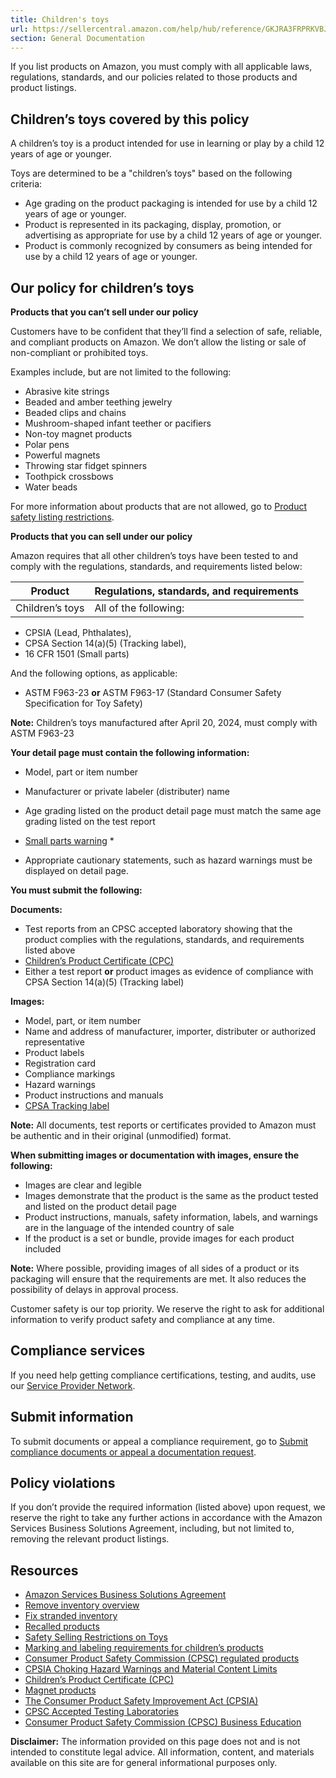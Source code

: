 ```yaml
---
title: Children's toys
url: https://sellercentral.amazon.com/help/hub/reference/GKJRA3FRPRKVBJJS
section: General Documentation
---
```


If you list products on Amazon, you must comply with all applicable laws,
regulations, standards, and our policies related to those products and product
listings.

## Children’s toys covered by this policy

A children’s toy is a product intended for use in learning or play by a child
12 years of age or younger.

Toys are determined to be a "children’s toys" based on the following criteria:

  * Age grading on the product packaging is intended for use by a child 12 years of age or younger.
  * Product is represented in its packaging, display, promotion, or advertising as appropriate for use by a child 12 years of age or younger.
  * Product is commonly recognized by consumers as being intended for use by a child 12 years of age or younger.

## Our policy for children’s toys

**Products that you can’t sell under our policy**

Customers have to be confident that they’ll find a selection of safe,
reliable, and compliant products on Amazon. We don’t allow the listing or sale
of non-compliant or prohibited toys.

Examples include, but are not limited to the following:

  * Abrasive kite strings
  * Beaded and amber teething jewelry
  * Beaded clips and chains
  * Mushroom-shaped infant teether or pacifiers
  * Non-toy magnet products
  * Polar pens
  * Powerful magnets
  * Throwing star fidget spinners
  * Toothpick crossbows
  * Water beads

For more information about products that are not allowed, go to [Product
safety listing restrictions](/gp/help/external/GRLKLZ6WQ9R259LC).

**Products that you can sell under our policy**

Amazon requires that all other children’s toys have been tested to and comply
with the regulations, standards, and requirements listed below:

Product | Regulations, standards, and requirements  
---|---  
Children’s toys |  All of the following:

  * CPSIA (Lead, Phthalates), 
  * CPSA Section 14(a)(5) (Tracking label),
  * 16 CFR 1501 (Small parts) 

And the following options, as applicable:

  * ASTM F963-23 **or** ASTM F963-17 (Standard Consumer Safety Specification for Toy Safety)

**Note:** Children’s toys manufactured after April 20, 2024, must comply with
ASTM F963-23  
  
**Your detail page must contain the following information:**

  * Model, part or item number 
  * Manufacturer or private labeler (distributer) name 
  * Age grading listed on the product detail page must match the same age grading listed on the test report
  * [Small parts warning](/gp/help/external/G200292910) * 

* Appropriate cautionary statements, such as hazard warnings must be displayed on detail page.

**You must submit the following:**

**Documents:**

  * Test reports from an CPSC accepted laboratory showing that the product complies with the regulations, standards, and requirements listed above 
  * [Children’s Product Certificate (CPC)](/gp/help/external/GSGB43AFZNDWD4U8)
  * Either a test report **or** product images as evidence of compliance with CPSA Section 14(a)(5) (Tracking label) 

**Images:**

  * Model, part, or item number 
  * Name and address of manufacturer, importer, distributer or authorized representative 
  * Product labels 
  * Registration card 
  * Compliance markings 
  * Hazard warnings 
  * Product instructions and manuals 
  * [CPSA Tracking label](/gp/help/external/GN9YK5Y7TYGRGNRG)

**Note:** All documents, test reports or certificates provided to Amazon must
be authentic and in their original (unmodified) format.

**When submitting images or documentation with images, ensure the following:**

  * Images are clear and legible
  * Images demonstrate that the product is the same as the product tested and listed on the product detail page
  * Product instructions, manuals, safety information, labels, and warnings are in the language of the intended country of sale
  * If the product is a set or bundle, provide images for each product included

**Note:** Where possible, providing images of all sides of a product or its
packaging will ensure that the requirements are met. It also reduces the
possibility of delays in approval process.

Customer safety is our top priority. We reserve the right to ask for
additional information to verify product safety and compliance at any time.

## Compliance services

If you need help getting compliance certifications, testing, and audits, use
our [Service Provider Network](/gspn/searchpage/Compliance).

## Submit information

To submit documents or appeal a compliance requirement, go to [Submit
compliance documents or appeal a documentation
request](/gp/help/GC35Z63FGCUCUWXX).

## Policy violations

If you don’t provide the required information (listed above) upon request, we
reserve the right to take any further actions in accordance with the Amazon
Services Business Solutions Agreement, including, but not limited to, removing
the relevant product listings.

## Resources

  * [Amazon Services Business Solutions Agreement](/gp/help/external/G1791)
  * [Remove inventory overview](/gp/help/external/G200280650)
  * [Fix stranded inventory](/inventoryplanning/stranded-inventory/)
  * [Recalled products](/gp/help/external/G200164750)
  * [Safety Selling Restrictions on Toys](/gp/help/external/GPEVEJ5FYGQWFAVT)
  * [Marking and labeling requirements for children’s products](/gp/help/external/GN9YK5Y7TYGRGNRG)
  * [Consumer Product Safety Commission (CPSC) regulated products](/gp/help/external/GKHQEFBM7834V6AV)
  * [CPSIA Choking Hazard Warnings and Material Content Limits](/gp/help/external/G200292910)
  * [Children’s Product Certificate (CPC)](/gp/help/external/GSGB43AFZNDWD4U8)
  * [Magnet products](/gp/help/external/GXDAVVP3RBLKV4GP)
  * [The Consumer Product Safety Improvement Act (CPSIA)](https://www.cpsc.gov/Regulations-Laws--Standards/Statutes/The-Consumer-Product-Safety-Improvement-Act/)
  * [CPSC Accepted Testing Laboratories](https://www.cpsc.gov/cgi-bin/labsearch/)
  * [Consumer Product Safety Commission (CPSC) Business Education](https://www.cpsc.gov/Business--Manufacturing/Business-Education)

**Disclaimer:** The information provided on this page does not and is not
intended to constitute legal advice. All information, content, and materials
available on this site are for general informational purposes only.

